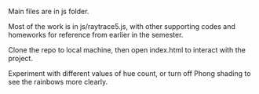 Main files are in js folder. 

Most of the work is in js/raytrace5.js, with other supporting codes and homeworks for reference from earlier in the semester. 

Clone the repo to local machine, then open index.html to interact with the project.

Experiment with different values of hue count, or turn off Phong shading to see the rainbows more clearly. 
